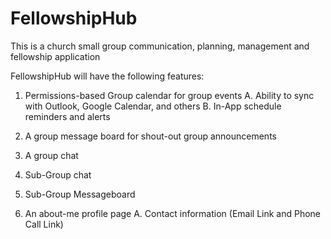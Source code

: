 # FellowshipHub
This is a church small group communication, planning, management and fellowship application

FellowshipHub will have the following features: 

1. Permissions-based Group calendar for group events
   A. Ability to sync with Outlook, Google Calendar, and others
   B. In-App schedule reminders and alerts

2. A group message board for shout-out group announcements
3. A group chat
4. Sub-Group chat
5. Sub-Group Messageboard
6. An about-me profile page
   A. Contact information (Email Link and Phone Call Link)
   
